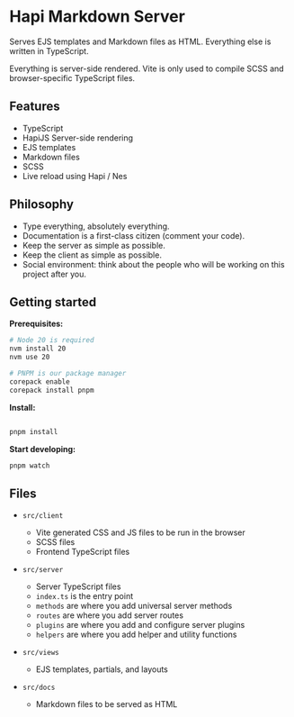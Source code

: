 # Hapi Markdown Server

Serves EJS templates and Markdown files as HTML. Everything else is written in TypeScript.

Everything is server-side rendered. Vite is only used to compile SCSS and browser-specific TypeScript files.

## Features

- TypeScript
- HapiJS Server-side rendering
- EJS templates
- Markdown files
- SCSS
- Live reload using Hapi / Nes

## Philosophy

- Type everything, absolutely everything.
- Documentation is a first-class citizen (comment your code).
- Keep the server as simple as possible.
- Keep the client as simple as possible.
- Social environment: think about the people who will be working on this project after you.

## Getting started

**Prerequisites:**

```bash
# Node 20 is required
nvm install 20
nvm use 20

# PNPM is our package manager
corepack enable
corepack install pnpm
```

**Install:**

```bash

pnpm install
```

**Start developing:**

```bash
pnpm watch
```

## Files

- `src/client`
  - Vite generated CSS and JS files to be run in the browser
  - SCSS files
  - Frontend TypeScript files

- `src/server`
  - Server TypeScript files
  - `index.ts` is the entry point
  - `methods` are where you add universal server methods
  - `routes` are where you add server routes
  - `plugins` are where you add and configure server plugins
  - `helpers` are where you add helper and utility functions

- `src/views`
  - EJS templates, partials, and layouts

- `src/docs`
  - Markdown files to be served as HTML

